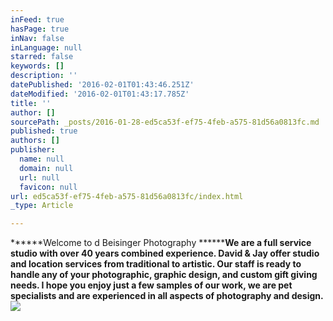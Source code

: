 ```yaml
---
inFeed: true
hasPage: true
inNav: false
inLanguage: null
starred: false
keywords: []
description: ''
datePublished: '2016-02-01T01:43:46.251Z'
dateModified: '2016-02-01T01:43:17.785Z'
title: ''
author: []
sourcePath: _posts/2016-01-28-ed5ca53f-ef75-4feb-a575-81d56a0813fc.md
published: true
authors: []
publisher:
  name: null
  domain: null
  url: null
  favicon: null
url: ed5ca53f-ef75-4feb-a575-81d56a0813fc/index.html
_type: Article

---
```

******Welcome to d Beisinger Photography **********We are a full service studio with over 40 years combined experience. David & Jay offer studio and location services from traditional to artistic. Our staff is ready to handle any of your photographic, graphic design, and custom gift giving needs. I hope you enjoy just a few samples of our work, we are pet specialists and are experienced in all aspects of photography and design.****
![](https://the-grid-user-content.s3-us-west-2.amazonaws.com/9f5ccbf6-7581-4560-a525-7d255b1a2018.jpg)